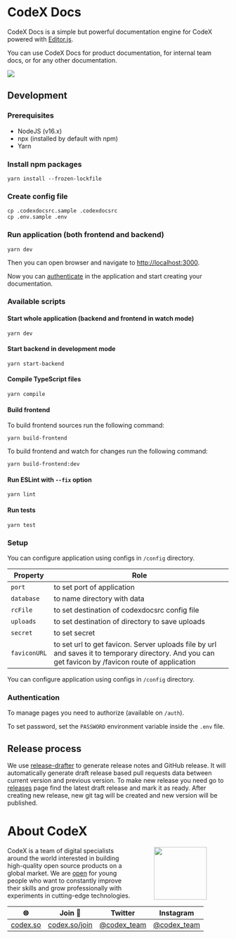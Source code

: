 # CodeX Docs

CodeX Docs is a simple but powerful documentation engine for CodeX powered with [Editor.js](//editorjs.io).

You can use CodeX Docs for product documentation, for internal team docs, or for any other documentation.

![](https://capella.pics/e3b8a441-53dc-4da6-a7a9-76b12629983b.jpg)

## Development

### Prerequisites

- NodeJS (v16.x)
- npx (installed by default with npm)
- Yarn

### Install npm packages

```shell
yarn install --frozen-lockfile
```

### Create config file

```shell
cp .codexdocsrc.sample .codexdocsrc
cp .env.sample .env
```

### Run application (both frontend and backend)

```shell
yarn dev
```

Then you can open browser and navigate to [http://localhost:3000](http://localhost:3000).

Now you can [authenticate](https://github.com/codex-team/codex.docs/#authentication) in the application and start creating your documentation.

### Available scripts

#### Start whole application (backend and frontend in watch mode)

```shell
yarn dev
```

#### Start backend in development mode

```shell
yarn start-backend
```

#### Compile TypeScript files

```shell
yarn compile
```

#### Build frontend

To build frontend sources run the following command:

```shell
yarn build-frontend
```

To build frontend and watch for changes run the following command:

```shell
yarn build-frontend:dev
```

#### Run ESLint with `--fix` option

```shell
yarn lint
```

#### Run tests

```shell
yarn test
```

### Setup

You can configure application using configs in <code>/config</code> directory.

| Property                | Role                                                                                                                                                |
|-------------------------|-----------------------------------------------------------------------------------------------------------------------------------------------------|
 | <code>port</code>       | to set port of application                                                                                                                          |
 | <code>database</code>   | to name directory with data                                                                                                                         |
 | <code>rcFile</code>     | to set destination of codexdocsrc config file                                                                                                       |
 | <code>uploads</code>    | to set destination of directory to save uploads                                                                                                     |
 | <code>secret</code>     | to set secret                                                                                                                                       |
 | <code>faviconURL</code> | to set url to get favicon. Server uploads file by url and saves it to temporary directory. And you can get favicon by /favicon route of application |

You can configure application using configs in <code>/config</code> directory.

### Authentication

To manage pages you need to authorize (available on `/auth`).

To set password, set the `PASSWORD` environment variable inside the `.env` file.

## Release process

We use [release-drafter](https://github.com/release-drafter/release-drafter) to generate release notes and GitHub release.
It will automatically generate draft release based pull requests data between current version and previous version.
To make new release you need go to [releases](https://github.com/codex-team/codex.docs/releases) page find the latest draft release and mark it as ready.
After creating new release, new git tag will be created and new version will be published.

# About CodeX

<img align="right" width="120" height="120" src="https://codex.so/public/app/img/codex-logo.svg" hspace="50">

CodeX is a team of digital specialists around the world interested in building high-quality open source products on a global market. We are [open](https://codex.so/join) for young people who want to constantly improve their skills and grow professionally with experiments in cutting-edge technologies.

| 🌐                           | Join 👋                                | Twitter                                      | Instagram                                      |
| ---------------------------- | -------------------------------------- | -------------------------------------------- | ---------------------------------------------- |
| [codex.so](https://codex.so) | [codex.so/join](https://codex.so/join) | [@codex_team](http://twitter.com/codex_team) | [@codex_team](http://instagram.com/codex_team) |
